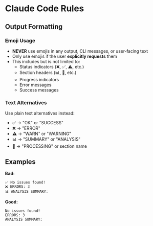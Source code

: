 # Claude Code Rules

## Output Formatting

### Emoji Usage
- **NEVER** use emojis in any output, CLI messages, or user-facing text
- Only use emojis if the user **explicitly requests** them
- This includes but is not limited to:
  - Status indicators (❌, ✅, ⚠️, etc.)
  - Section headers (📊, 🔄, etc.)
  - Progress indicators
  - Error messages
  - Success messages

### Text Alternatives
Use plain text alternatives instead:
- ✅ → "OK" or "SUCCESS"
- ❌ → "ERROR" 
- ⚠️ → "WARN" or "WARNING"
- 📊 → "SUMMARY" or "ANALYSIS"
- 🔄 → "PROCESSING" or section name

## Examples

**Bad:**
```
✅ No issues found!
❌ ERRORS: 3
📊 ANALYSIS SUMMARY:
```

**Good:**
```
No issues found!
ERRORS: 3
ANALYSIS SUMMARY:
```